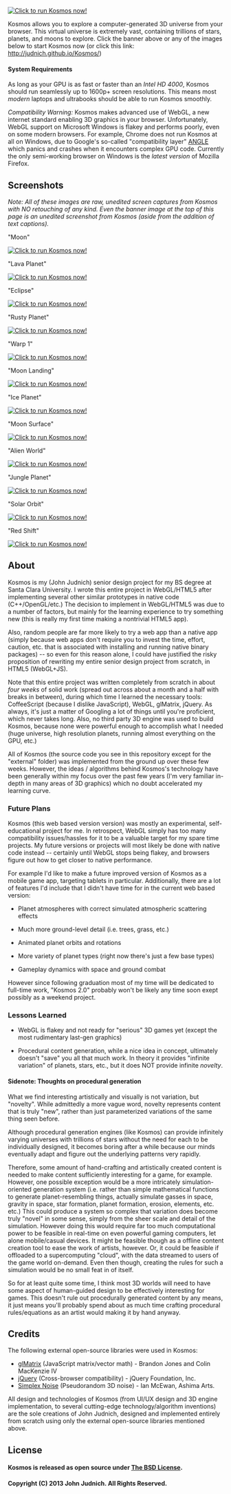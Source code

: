 [![Click to run Kosmos now!](https://raw.github.com/judnich/Kosmos/master/screenshots/KosmosBanner.png "Click to run Kosmos now!")](http://judnich.github.io/Kosmos/ )

Kosmos allows you to explore a computer-generated 3D universe from your browser. This virtual universe is extremely vast, containing trillions of stars, planets, and moons to explore. Click the banner above or any of the images below to start Kosmos now (or click this link: http://judnich.github.io/Kosmos/) 

#### System Requirements

As long as your GPU is as fast or faster than an *Intel HD 4000*, Kosmos should run seamlessly up to 1600p+ screen resolutions. This means most *modern* laptops and ultrabooks should be able to run Kosmos smoothly.

*Compatibility Warning:* Kosmos makes advanced use of WebGL, a new internet standard enabling 3D graphics in your browser. Unfortunately, WebGL support on Microsoft Windows is flakey and performs poorly, even on some modern browsers. For example, Chrome does not run Kosmos at all on Windows, due to Google's so-called "compatibility layer" [ANGLE](http://code.google.com/p/angleproject/) which panics and crashes when it encounters complex GPU code. Currently the only semi-working browser on Windows is the *latest version* of Mozilla Firefox.

## Screenshots

*Note: All of these images are raw, unedited screen captures from Kosmos with NO retouching of any kind. Even the banner image at the top of this page is an unedited screenshot from Kosmos (aside from the addition of text captions).*

"Moon"

[![Click to run Kosmos now!](https://raw.github.com/judnich/Kosmos/master/screenshots/moon.jpg "Click to run Kosmos now!")](http://judnich.github.io/Kosmos/ )

"Lava Planet"

[![Click to run Kosmos now!](https://raw.github.com/judnich/Kosmos/master/screenshots/lava1.jpg "Click to run Kosmos now!")](http://judnich.github.io/Kosmos/ )

"Eclipse"

[![Click to run Kosmos now!](https://raw.github.com/judnich/Kosmos/master/screenshots/small-eclipse.jpg "Click to run Kosmos now!")](http://judnich.github.io/Kosmos/ )

"Rusty Planet"

[![Click to run Kosmos now!](https://raw.github.com/judnich/Kosmos/master/screenshots/mars1.jpg "Click to run Kosmos now!")](http://judnich.github.io/Kosmos/ )

"Warp 1"

[![Click to run Kosmos now!](https://raw.github.com/judnich/Kosmos/master/screenshots/blue-shift.jpg "Click to run Kosmos now!")](http://judnich.github.io/Kosmos/ )

"Moon Landing"

[![Click to run Kosmos now!](https://raw.github.com/judnich/Kosmos/master/screenshots/moon2.jpg "Click to run Kosmos now!")](http://judnich.github.io/Kosmos/ )

"Ice Planet"

[![Click to run Kosmos now!](https://raw.github.com/judnich/Kosmos/master/screenshots/ice1.jpg "Click to run Kosmos now!")](http://judnich.github.io/Kosmos/ )

"Moon Surface"

[![Click to run Kosmos now!](https://raw.github.com/judnich/Kosmos/master/screenshots/moon3.jpg "Click to run Kosmos now!")](http://judnich.github.io/Kosmos/ )

"Alien World"

[![Click to run Kosmos now!](https://raw.github.com/judnich/Kosmos/master/screenshots/purple1.jpg "Click to run Kosmos now!")](http://judnich.github.io/Kosmos/ )

"Jungle Planet"

[![Click to run Kosmos now!](https://raw.github.com/judnich/Kosmos/master/screenshots/green1.jpg "Click to run Kosmos now!")](http://judnich.github.io/Kosmos/ )

"Solar Orbit"

[![Click to run Kosmos now!](https://raw.github.com/judnich/Kosmos/master/screenshots/green2.jpg "Click to run Kosmos now!")](http://judnich.github.io/Kosmos/ )

"Red Shift"

[![Click to run Kosmos now!](https://raw.github.com/judnich/Kosmos/master/screenshots/red-shift.jpg "Click to run Kosmos now!")](http://judnich.github.io/Kosmos/ )


## About

Kosmos is my (John Judnich) senior design project for my BS degree at Santa Clara University. I wrote this entire project in WebGL/HTML5 after implementing several other similar prototypes in native code (C++/OpenGL/etc.) The decision to implement in WebGL/HTML5 was due to a number of factors, but mainly for the learning experience to try something new (this is really my first time making a nontrivial HTML5 app).

Also, random people are far more likely to try a web app than a native app (simply because web apps don't require you to invest the time, effort, caution, etc. that is associated with installing and running native binary packages) -- so even for this reason alone, I could have justified the risky proposition of rewriting my entire senior design project from scratch, in HTML5 (WebGL+JS).

Note that this entire project was written completely from scratch in about *four weeks* of solid work (spread out across about a month and a half with breaks in between), during which time I learned the necessary tools: CoffeeScript (because I dislike JavaScript), WebGL, glMatrix, jQuery. As always, it's just a matter of Googling a lot of things until you're proficient, which never takes long. Also, no third party 3D engine was used to build Kosmos, because none were powerful enough to accomplish what I needed (huge universe, high resolution planets, running almost everything on the GPU, etc.)

All of Kosmos (the source code you see in this repository except for the "external" folder) was implemented from the ground up over these few weeks. However, the ideas / algorithms behind Kosmos's technology have been generally within my focus over the past few years (I'm very familiar in-depth in many areas of 3D graphics) which no doubt accelerated my learning curve.

### Future Plans

Kosmos (this web based version version) was mostly an experimental, self-educational project for me. In retrospect, WebGL simply has too many compatibility issues/hassles for it to be a valuable target for my spare time projects. My future versions or projects will most likely be done with native code instead -- certainly until WebGL stops being flakey, and browsers figure out how to get closer to native performance.

For example I'd like to make a future improved version of Kosmos as a mobile game app, targeting tablets in particular. Additionally, there are a lot of features I'd include that I didn't have time for in the current web based version:

* Planet atmospheres with correct simulated atmospheric scattering effects

* Much more ground-level detail (i.e. trees, grass, etc.)

* Animated planet orbits and rotations

* More variety of planet types (right now there's just a few base types)

* Gameplay dynamics with space and ground combat

However since following graduation most of my time will be dedicated to full-time work, "Kosmos 2.0" probably won't be likely any time soon exept possibly as a weekend project.

### Lessons Learned

* WebGL is flakey and not ready for "serious" 3D games yet (except the most rudimentary last-gen graphics)

* Procedural content generation, while a nice idea in concept, ultimately doesn't "save" you all that much work. In theory it provides "infinite variation" of planets, stars, etc., but it does NOT provide infinite *novelty*.

#### Sidenote: Thoughts on procedural generation

What we find interesting artistically and visually is not variation, but "novelty". While admittedly a more vague word, novelty represents content that is truly "new", rather than just parameterized variations of the same thing seen before.

Although procedural generation engines (like Kosmos) can provide infinitely varying universes with trillions of stars without the need for each to be individually designed, it becomes boring after a while because our minds eventually adapt and figure out the underlying patterns very rapidly.

Therefore, some amount of hand-crafting and artistically created content is needed to make content sufficiently interesting for a game, for example. However, one possible exception would be a more intricately simulation-oriented generation system (i.e. rather than simple mathematical functions to generate planet-resembling things, actually simulate gasses in space, gravity in space, star formation, planet formation, erosion, elements, etc. etc.) This could produce a system so complex that variation does become truly "novel" in some sense, simply from the sheer scale and detail of the simulation. However doing this would require far too much computational power to be feasible in real-time on even powerful gaming computers, let alone mobile/casual devices. It might be feasible though as a offline content creation tool to ease the work of artists, however. Or, it could be feasible if offloaded to a supercomputing "cloud", with the data streamed to users of the game world on-demand. Even then though, creating the rules for such a simulation would be no small feat in of itself.

So for at least quite some time, I think most 3D worlds will need to have some aspect of human-guided design to be effectively interesting for games. This doesn't rule out procedurally generated content by any means, it just means you'll probably spend about as much time crafting procedural rules/equations as an artist would making it by hand anyway.


## Credits

The following external open-source libraries were used in Kosmos:

* [glMatrix](http://glmatrix.net/) (JavaScript matrix/vector math) - Brandon Jones and Colin MacKenzie IV
* [jQuery](http://jquery.com/) (Cross-browser compatibility) - jQuery Foundation, Inc.
* [Simplex Noise](https://github.com/ashima/webgl-noise) (Pseudorandom 3D noise) - Ian McEwan, Ashima Arts.

All design and technologies of Kosmos (from UI/UX design and 3D engine implementation, to several cutting-edge technology/algorithm inventions) are the sole creations of John Judnich, designed and implemented entirely from scratch using only the external open-source libraries mentioned above.

## License

#### Kosmos is released as open source under [The BSD License](https://github.com/judnich/Kosmos/blob/master/LICENSE).

#### Copyright (C) 2013 John Judnich. All Rights Reserved.
